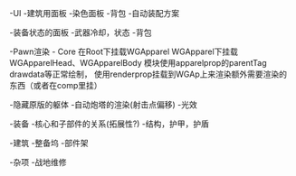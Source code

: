 -UI
  -建筑用面板
    -染色面板
    -背包
    -自动装配方案

  -装备状态的面板
    -武器冷却，状态
    -背包

-Pawn渲染
    - Core 在Root下挂载WGApparel
    WGApparel下挂载WGApparelHead、WGApparelBody
    模块使用apparelprop的parentTag drawdata等正常绘制，
    使用renderprop挂载到WGAp上来渲染额外需要渲染的东西（或者在comp里挂）

  -隐藏原版的躯体
  -自动炮塔的渲染(射击点偏移)
  -光效

-装备
  -核心和子部件的关系(拓展性?)
  -结构，护甲，护盾

-建筑
  -整备坞
  -部件架

-杂项
  -战地维修
